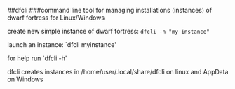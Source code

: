 ﻿##dfcli
###command line tool for managing installations (instances) of dwarf fortress for Linux/Windows

create new simple instance of dwarf fortress: `dfcli -n "my instance"`

launch an instance: `dfcli myinstance'

for help run `dfcli -h'


dfcli creates instances in /home/user/.local/share/dfcli on linux and AppData on Windows